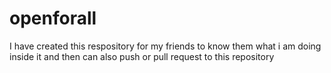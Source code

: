 # openforall
I have created this respository for my friends to know them what i am doing inside it and then can also push or pull request to this repository
